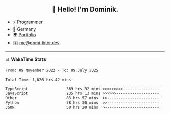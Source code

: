 <h2 align="center">👋 Hello! I'm Dominik.</h2>

- ⚡ Programmer
- 📍 Germany
- 🌍 [Portfolio](https://domi-btnr.dev)
- ✉️ [me@domi-btnr.dev](mailto://me@domi-btnr.dev)

---
📊 **WakaTime Stats**
<!--START_SECTION:waka-->

```txt
From: 09 November 2022 - To: 09 July 2025

Total Time: 1,026 hrs 42 mins

TypeScript                 369 hrs 32 mins >>>>>>>>>----------------   35.99 %
JavaScript                 235 hrs 13 mins >>>>>>-------------------   22.91 %
Other                      83 hrs 57 mins  >>-----------------------   08.18 %
Python                     78 hrs 30 mins  >>-----------------------   07.65 %
JSON                       50 hrs 20 mins  >------------------------   04.90 %
```

<!--END_SECTION:waka-->
